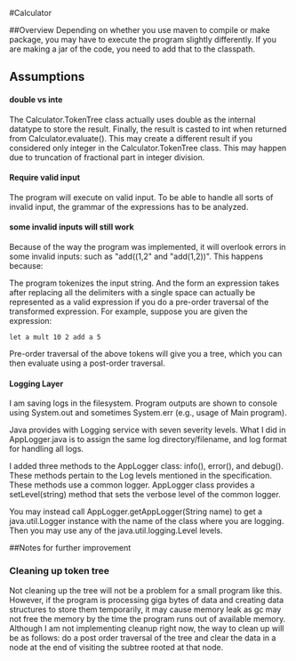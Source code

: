 #Calculator

##Overview
Depending on whether you use maven to compile or make package, you may have to execute the program slightly differently. If you are making a jar of the code, you need to add that to the classpath.

## Assumptions

#### double vs inte
The Calculator.TokenTree class actually uses double as the internal datatype to store the result. Finally, the result is casted to int when returned from Calculator.evaluate(). This may create a different result if you considered only integer in the Calculator.TokenTree class. This may happen due to truncation of fractional part in integer division.


#### Require valid input
The program will execute on valid input. To be able to handle all sorts of invalid input, the grammar of the expressions has to be analyzed.

#### some invalid inputs will still work
Because of the way the program was implemented, it will overlook errors in some invalid inputs: such as "add((1,2" and "add(1,2))". This happens because:

The program tokenizes the input string. And the form an expression takes after replacing all the delimiters with a single space can actually be represented as a valid expression if you do a pre-order traversal of the transformed expression.
For example, suppose you are given the expression:

```
let a mult 10 2 add a 5
```

Pre-order traversal of the above tokens will give you a tree, which you can then evaluate using a post-order traversal.


#### Logging Layer

I am saving logs in the filesystem. Program outputs are shown to console using System.out and sometimes System.err (e.g., usage of Main program).

Java provides with Logging service with seven severity levels. What I did in AppLogger.java is to assign the same log directory/filename, and log format for handling all logs.

I added three methods to the AppLogger class: info(), error(), and debug(). These methods pertain to the Log levels mentioned in the specification. These methods use a common logger. AppLogger class provides a setLevel(string) method that sets the verbose level of the common logger.

You may instead call AppLogger.getAppLogger(String name) to get a java.util.Logger instance with the name of the class where you are logging. Then you may use any of the java.util.logging.Level levels.


##Notes for further improvement

### Cleaning up token tree
Not cleaning up the tree will not be a problem for a small program like this. However, if the program is processing giga bytes of data and creating data structures to store them temporarily, it may cause memory leak as gc may not free the memory by the time the program runs out of available memory. Although I am not implementing cleanup right now, the way to clean up will be as follows: do a post order traversal of the tree and clear the data in a node at the end of visiting the subtree rooted at that node.
